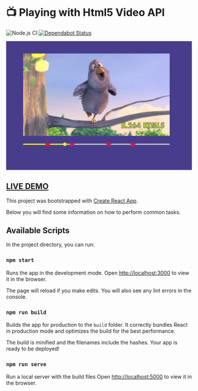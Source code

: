 # 📺 Playing with Html5 Video API

![Node.js CI](https://github.com/iondrimba/react-video-player/workflows/Node.js%20CI/badge.svg) [![Dependabot Status](https://api.dependabot.com/badges/status?host=github&repo=iondrimba/react-video-player)](https://dependabot.com)

![Demo](https://raw.githubusercontent.com/iondrimba/images/master/video-player.PNG)

## [LIVE DEMO](https://iondrimba.github.io/react-video-player/build/?cache=123)

This project was bootstrapped with [Create React App](https://github.com/facebookincubator/create-react-app).

Below you will find some information on how to perform common tasks.

## Available Scripts

In the project directory, you can run:

### `npm start`

Runs the app in the development mode.
Open [http://localhost:3000](http://localhost:3000) to view it in the browser.

The page will reload if you make edits.
You will also see any lint errors in the console.

### `npm run build`

Builds the app for production to the `build` folder.
It correctly bundles React in production mode and optimizes the build for the best performance.

The build is minified and the filenames include the hashes.
Your app is ready to be deployed!

### `npm run serve`

Run a local server with the build files
Open [http://localhost:5000](http://localhost:5000) to view it in the browser.
